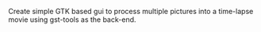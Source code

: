 Create simple GTK based gui to process multiple pictures into a time-lapse movie
using gst-tools as the back-end.
